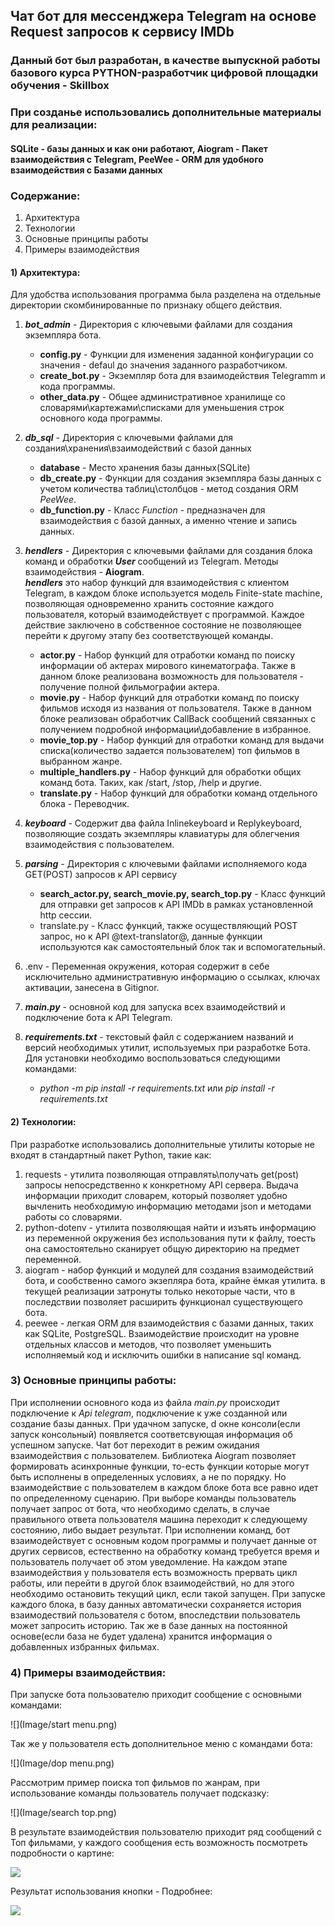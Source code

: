 ## Чат бот для мессенджера Telegram на основе Request запросов к сервису IMDb

### Данный бот был разработан, в качестве выпускной работы базового курса PYTHON-разработчик цифровой площадки обучения - Skillbox
### При созданье использовались дополнительные материалы для реализации:
#### SQLite - базы данных и как они работают, Aiogram - Пакет взаимодействия с Telegram, PeeWee - ORM для удобного взаимодействия с Базами данных
### Содержание:
1) Архитектура
2) Технологии
3) Основные принципы работы
4) Примеры взаимодействия



#### 1) Архитектура:
Для удобства использования программа была разделена на отдельные директории скомбинированные по признаку общего действия.
1) **_bot_admin_** - Директория с ключевыми файлами для создания экземпляра бота.
   * **config.py** - Функции для изменения заданной конфигурации со значения - defaul до значения заданного разработчиком.
   * **create_bot.py** - Экземпляр бота для взаимодействия Telegramm и кода программы.
   * **other_data.py** - Общее административное хранилище со словарями\картежами\списками для уменьшения строк основного кода программы.

2) **_db_sql_** - Директория с ключевыми файлами для создания\хранения\взаимодействий с базой данных
   * **database** - Место хранения базы данных(SQLite)
   * **db_create.py** - Функции для создания экземпляра базы данных с учетом количества таблиц\столбцов - метод создания ORM _PeeWee_.
   * **db_function.py** - Класс _Function_ - предназначен для взаимодействия с базой данных, а именно чтение и запись данных.

3) **_hendlers_** - Директория с ключевыми файлами для создания блока команд и обработки **_User_** сообщений из Telegram. Методы взаимодействия - **Aiogram**.   
**_hendlers_** это набор функций для взаимодействия с клиентом Telegram, в каждом блоке используется модель Finite-state machine,
позволяющая одновременно хранить состояние каждого пользователя, который взаимодействует с программой. Каждое действие заключено
в собственное состояние не позволяющее перейти к другому этапу без соответствующей команды.
   * **actor.py** - Набор функций для отработки команд по поиску информации об актерах мирового кинематографа.
Также в данном блоке реализована возможность для пользователя - получение полной фильмографии актера.
   * **movie.py** - Набор функций для отработки команд по поиску фильмов исходя из названия от пользователя. 
Также в данном блоке реализован обработчик CallBack сообщений связанных с получением подробной информации\добавление в избранное.
   * **movie_top.py** - Набор функций для отработки команд для выдачи списка(количество задается пользователем) топ фильмов в выбранном жанре.
   * **multiple_handlers.py** - Набор функций для обработки общих команд бота. Таких, как /start, /stop, /help и другие.
   * **translate.py** - Набор функций для обработки команд отдельного блока - Переводчик.
4) **_keyboard_** - Содержит два файла Inlinekeyboard и Replykeyboard, позволяющие создать экземпляры клавиатуры для облегчения взаимодействия с пользователем.
5) **_parsing_** - Директория с ключевыми файлами исполняемого кода GET(POST) запросов к API сервису
   * **search_actor.py, search_movie.py, search_top.py** - Класс функций для отправки get запросов к API IMDb в рамках установленной http сессии.
   * translate.py - Класс функций, также осуществляющий POST запрос, но к API @text-translator@, данные функции используются как самостоятельный блок так и вспомогательный.
6) .env - Переменная окружения, которая содержит в себе исключительно административную информацию о ссылках, ключах активации, занесена в Gitignor.
7) **_main.py_** - основной код для запуска всех взаимодействий и подключение бота к API Telegram.
8) **_requirements.txt_** - текстовый файл с содержанием названий и версий необходимых утилит, используемых при разработке Бота.
Для установки необходимо воспользоваться следующими командами:
   * _python -m pip install -r requirements.txt_ или _pip install -r requirements.txt_


#### 2) Технологии:

При разработке использовались дополнительные утилиты которые не входят в стандартный пакет Python, такие как:

1) requests - утилита позволяющая отправлять\получать get(post) запросы непосредственно к конкретному API сервера. 
Выдача информации приходит словарем, который позволяет удобно вычленить необходимую информацию методами json и методами работы со словарями.
2) python-dotenv - утилита позволяющая найти и изъять информацию из переменной окружения без использования пути к файлу, тоесть она самостоятельно сканирует общую директорию на предмет переменной.
3) aiogram - набор функций и модулей для создания взаимодействий бота, и сообственно самого экзепляра бота, крайне ёмкая утилита.
в текущей реализации затронуты только некоторые части, что в последствии позволяет расширить функционал существующего бота.
4) peewee - легкая ORM для взаимодействия с базами данных, таких как SQLite, PostgreSQL.
Взаимодействие происходит на уровне отдельных классов и методов, что позволяет уменьшить исполняемый код и исключить ошибки в написание sql команд.

### 3) Основные принципы работы:

При исполнении основного кода из файла _main.py_ происходит подключение к _Api telegram_, подключение к уже созданной или создание базы данных.
При удачном запуске, d окне консоли(если запуск консольный) появляется соответсвующая информация об успешном запуске. Чат бот переходит в режим ожидания взаимодействия с пользователем.
Библиотека Aiogram позволяет формировать асинхронные функции, то-есть функции которые могут быть исполнены в определенных условиях, а не по порядку.
Но взаимодействие с пользователем в каждом блоке бота все равно идет по определенному сценарию. При выборе команды пользователь получает запрос от бота, 
что необходимо сделать, в случае правильного ответа пользователя машина переходит к следующему состоянию, либо выдает результат.
При исполнении команд, бот взаимодействует с основным кодом программы и получает данные от других сервисов, естественно на обработку команд требуется время и пользователь
получает об этом уведомление. На каждом этапе взаимодействия у пользователя есть возможность прервать цикл работы, или перейти в другой блок
взаимодействий, но для этого необходимо остановить текущий цикл, если такой запущен.
При запуске каждого блока, в базу данных автоматически сохраняется история взаимодествий пользователя с ботом, впоследствии пользователь
может запросить историю. Так же в базе данных на постоянной основе(если база не будет удалена) хранится информация о добавленных избранных фильмах.

### 4) Примеры взаимодействия:

При запуске бота пользователю приходит сообщение с основными командами:

![](Image/start menu.png)

Так же у пользователя есть дополнительное меню с командами бота:

![](Image/dop menu.png)

Рассмотрим пример поиска топ фильмов по жанрам, при использование команды пользователь получает подсказку:

![](Image/search top.png)

В результате взаимодействия пользователю приходит ряд сообщений с Топ фильмами, у каждого сообщения есть возможность посмотреть подробности о картине:

![](Image/top.png)

Результат использования кнопки - Подробнее:

![](Image/pordrobno.png)